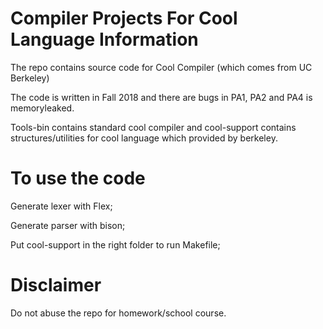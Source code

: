 Compiler Projects For Cool Language
Information
======
The repo contains source code for Cool Compiler (which comes from UC Berkeley)

The code is written in Fall 2018 and there are bugs in PA1, PA2 and PA4 is memoryleaked.

Tools-bin contains standard cool compiler and cool-support contains structures/utilities for cool language which provided by berkeley.

To use the code
======
Generate lexer with Flex;

Generate parser with bison;

Put cool-support in the right folder to run Makefile;

Disclaimer
======
Do not abuse the repo for homework/school course.
